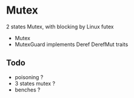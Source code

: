 # Mutex

2 states Mutex, with blocking by Linux futex

- Mutex
- MutexGuard implements Deref DerefMut traits

## Todo

- poisoning ?
- 3 states mutex ?
- benches ?